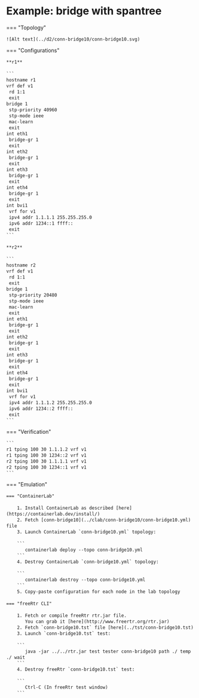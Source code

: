 # Example: bridge with spantree

=== "Topology"

    ![Alt text](../d2/conn-bridge10/conn-bridge10.svg)

=== "Configurations"

    **r1**

    ```
    hostname r1
    vrf def v1
     rd 1:1
     exit
    bridge 1
     stp-priority 40960
     stp-mode ieee
     mac-learn
     exit
    int eth1
     bridge-gr 1
     exit
    int eth2
     bridge-gr 1
     exit
    int eth3
     bridge-gr 1
     exit
    int eth4
     bridge-gr 1
     exit
    int bvi1
     vrf for v1
     ipv4 addr 1.1.1.1 255.255.255.0
     ipv6 addr 1234::1 ffff::
     exit
    ```

    **r2**

    ```
    hostname r2
    vrf def v1
     rd 1:1
     exit
    bridge 1
     stp-priority 20480
     stp-mode ieee
     mac-learn
     exit
    int eth1
     bridge-gr 1
     exit
    int eth2
     bridge-gr 1
     exit
    int eth3
     bridge-gr 1
     exit
    int eth4
     bridge-gr 1
     exit
    int bvi1
     vrf for v1
     ipv4 addr 1.1.1.2 255.255.255.0
     ipv6 addr 1234::2 ffff::
     exit
    ```

=== "Verification"

    ```
    r1 tping 100 30 1.1.1.2 vrf v1
    r1 tping 100 30 1234::2 vrf v1
    r2 tping 100 30 1.1.1.1 vrf v1
    r2 tping 100 30 1234::1 vrf v1
    ```

=== "Emulation"

    === "ContainerLab"

        1. Install ContainerLab as described [here](https://containerlab.dev/install/)  
        2. Fetch [conn-bridge10](../clab/conn-bridge10/conn-bridge10.yml) file  
        3. Launch ContainerLab `conn-bridge10.yml` topology:  

        ```
           containerlab deploy --topo conn-bridge10.yml  
        ```
        4. Destroy ContainerLab `conn-bridge10.yml` topology:  

        ```
           containerlab destroy --topo conn-bridge10.yml  
        ```
        5. Copy-paste configuration for each node in the lab topology

    === "freeRtr CLI"

        1. Fetch or compile freeRtr rtr.jar file.  
           You can grab it [here](http://www.freertr.org/rtr.jar)  
        2. Fetch `conn-bridge10.tst` file [here](../tst/conn-bridge10.tst)  
        3. Launch `conn-bridge10.tst` test:  

        ```
           java -jar ../../rtr.jar test tester conn-bridge10 path ./ temp ./ wait
        ```
        4. Destroy freeRtr `conn-bridge10.tst` test:  

        ```
           Ctrl-C (In freeRtr test window)
        ```

